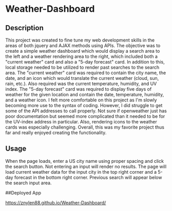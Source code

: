 # Weather-Dashboard

## Description
This project was created to fine tune my web development skills in the areas of both jquery and AJAX methods using APIs. The objective was to create a simple weather dashboard which would display a search area to the left and a weather rendering area to the right, which included both a "current weather" card and also a "5-day forecast" card. In addition to this, local storage needed to be utilized to render past searches to the search area. The "current weather" card was required to contain the city name, the date, and an icon which would translate the current weather (cloud, sun, rain, etc.). Also required was the current temperature, humidity, and UV index. The "5-day forecast" card was required to display five days of weather for the given location and contain the date, temperature, humidity, and a weather icon. I felt more comfortable on this project as I'm slowly becoming more use to the syntax of coding. However, I did struggle to get some of the API addresses to call properly. Not sure if openweather just has poor documentation but seemed more complicated than it needed to be for the UV-index address in particular. Also, rendering icons to the weather cards was especially challenging. Overall, this was my favorite project thus far and really enjoyed creating the functionality.

## Usage
When the page loads, enter a US city name using proper spacing and click the search button. Not entering an input will render no results.
The page will load current weather data for the input city in the top right corner and a 5-day forecast in the bottom right corner.
Previous search will appear below the search input area.

##Deployed App

 https://znylen88.github.io/Weather-Dashboard/
